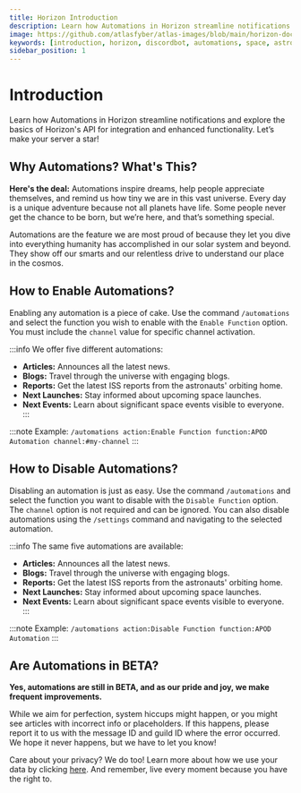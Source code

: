 ```yaml
---
title: Horizon Introduction
description: Learn how Automations in Horizon streamline notifications and explore the basics of Horizon's API for integration and enhanced functionality.
image: https://github.com/atlasfyber/atlas-images/blob/main/horizon-docs.jpg?raw=true
keywords: [introduction, horizon, discordbot, automations, space, astronomy, settings]
sidebar_position: 1
---
```


# Introduction

Learn how Automations in Horizon streamline notifications and explore the basics of Horizon's API for integration and enhanced functionality. Let’s make your server a star!

## Why Automations? What's This?

**Here's the deal:** Automations inspire dreams, help people appreciate themselves, and remind us how tiny we are in this vast universe. Every day is a unique adventure because not all planets have life. Some people never get the chance to be born, but we’re here, and that’s something special.

Automations are the feature we are most proud of because they let you dive into everything humanity has accomplished in our solar system and beyond. They show off our smarts and our relentless drive to understand our place in the cosmos.

## How to Enable Automations?

Enabling any automation is a piece of cake. Use the command `/automations` and select the function you wish to enable with the `Enable Function` option. You must include the `channel` value for specific channel activation.

:::info
We offer five different automations:
- **Articles:** Announces all the latest news.
- **Blogs:** Travel through the universe with engaging blogs.
- **Reports:** Get the latest ISS reports from the astronauts' orbiting home.
- **Next Launches:** Stay informed about upcoming space launches.
- **Next Events:** Learn about significant space events visible to everyone.
:::

:::note
Example: `/automations action:Enable Function function:APOD Automation channel:#my-channel`
:::

## How to Disable Automations?

Disabling an automation is just as easy. Use the command `/automations` and select the function you want to disable with the `Disable Function` option. The `channel` option is not required and can be ignored. You can also disable automations using the `/settings` command and navigating to the selected automation.

:::info
The same five automations are available:
- **Articles:** Announces all the latest news.
- **Blogs:** Travel through the universe with engaging blogs.
- **Reports:** Get the latest ISS reports from the astronauts' orbiting home.
- **Next Launches:** Stay informed about upcoming space launches.
- **Next Events:** Learn about significant space events visible to everyone.
:::

:::note
Example: `/automations action:Disable Function function:APOD Automation`
:::

## Are Automations in BETA?

**Yes, automations are still in BETA, and as our pride and joy, we make frequent improvements.**

While we aim for perfection, system hiccups might happen, or you might see articles with incorrect info or placeholders. If this happens, please report it to us with the message ID and guild ID where the error occurred. We hope it never happens, but we have to let you know!

Care about your privacy? We do too! Learn more about how we use your data by clicking [here](https://horizonbot.xyz/terms). And remember, live every moment because you have the right to.
